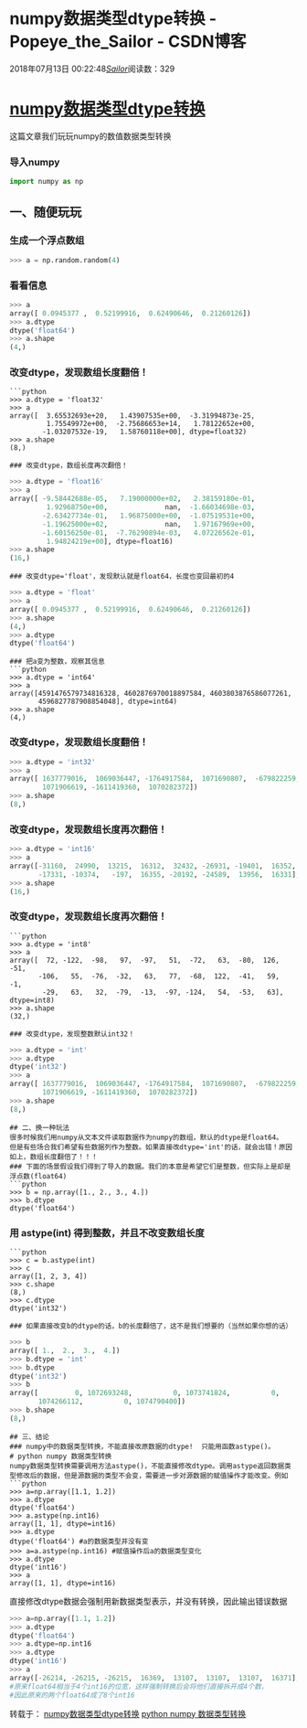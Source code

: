 # numpy数据类型dtype转换 - Popeye_the_Sailor - CSDN博客
2018年07月13日 00:22:48[_Sailor_](https://me.csdn.net/lz0499)阅读数：329

# [numpy数据类型dtype转换](https://www.cnblogs.com/hhh5460/p/5129032.html)
这篇文章我们玩玩numpy的数值数据类型转换
### 导入numpy
```python
import numpy as np
```
## 一、随便玩玩
### 生成一个浮点数组
```python
>>> a = np.random.random(4)
```
### 看看信息
```python
>>> a
array([ 0.0945377 ,  0.52199916,  0.62490646,  0.21260126])
>>> a.dtype
dtype('float64')
>>> a.shape
(4,)
```
### 改变dtype，发现数组长度翻倍！
```
```python
>>> a.dtype = 'float32'
>>> a
array([  3.65532693e+20,   1.43907535e+00,  -3.31994873e-25,
         1.75549972e+00,  -2.75686653e+14,   1.78122652e+00,
        -1.03207532e-19,   1.58760118e+00], dtype=float32)
>>> a.shape
(8,)
```
```
### 改变dtype，数组长度再次翻倍！
```
```python
>>> a.dtype = 'float16'
>>> a
array([ -9.58442688e-05,   7.19000000e+02,   2.38159180e-01,
         1.92968750e+00,              nan,  -1.66034698e-03,
        -2.63427734e-01,   1.96875000e+00,  -1.07519531e+00,
        -1.19625000e+02,              nan,   1.97167969e+00,
        -1.60156250e-01,  -7.76290894e-03,   4.07226562e-01,
         1.94824219e+00], dtype=float16)
>>> a.shape
(16,)
```
```
### 改变dtype='float'，发现默认就是float64，长度也变回最初的4
```
```python
>>> a.dtype = 'float'
>>> a
array([ 0.0945377 ,  0.52199916,  0.62490646,  0.21260126])
>>> a.shape
(4,)
>>> a.dtype
dtype('float64')
```
```
### 把a变为整数，观察其信息
```python
>>> a.dtype = 'int64'
>>> a
array([4591476579734816328, 4602876970018897584, 4603803876586077261,
       4596827787908854048], dtype=int64)
>>> a.shape
(4,)
```
### 改变dtype，发现数组长度翻倍！
```python
>>> a.dtype = 'int32'
>>> a
array([ 1637779016,  1069036447, -1764917584,  1071690807,  -679822259,
        1071906619, -1611419360,  1070282372])
>>> a.shape
(8,)
```
### 改变dtype，发现数组长度再次翻倍！
```python
>>> a.dtype = 'int16'
>>> a
array([-31160,  24990,  13215,  16312,  32432, -26931, -19401,  16352,
       -17331, -10374,   -197,  16355, -20192, -24589,  13956,  16331], dtype=int16)
>>> a.shape
(16,)
```
### 改变dtype，发现数组长度再次翻倍！
```
```python
>>> a.dtype = 'int8'
>>> a
array([  72, -122,  -98,   97,  -97,   51,  -72,   63,  -80,  126,  -51,
       -106,   55,  -76,  -32,   63,   77,  -68,  122,  -41,   59,   -1,
        -29,   63,   32,  -79,  -13,  -97, -124,   54,  -53,   63], dtype=int8)
>>> a.shape
(32,)
```
```
### 改变dtype，发现整数默认int32！
```
```python
>>> a.dtype = 'int'
>>> a.dtype
dtype('int32')
>>> a
array([ 1637779016,  1069036447, -1764917584,  1071690807,  -679822259,
        1071906619, -1611419360,  1070282372])
>>> a.shape
(8,)
```
```
## 二、换一种玩法
很多时候我们用numpy从文本文件读取数据作为numpy的数组，默认的dtype是float64。
但是有些场合我们希望有些数据列作为整数。如果直接改dtype='int'的话，就会出错！原因如上，数组长度翻倍了！！！
### 下面的场景假设我们得到了导入的数据。我们的本意是希望它们是整数，但实际上是却是浮点数(float64)
```python
>>> b = np.array([1., 2., 3., 4.])
>>> b.dtype
dtype('float64')
```
### 用 astype(int) 得到整数，并且不改变数组长度
```
```python
>>> c = b.astype(int)
>>> c
array([1, 2, 3, 4])
>>> c.shape
(8,)
>>> c.dtype
dtype('int32')
```
```
### 如果直接改变b的dtype的话，b的长度翻倍了，这不是我们想要的（当然如果你想的话）
```
```python
>>> b
array([ 1.,  2.,  3.,  4.])
>>> b.dtype = 'int'
>>> b.dtype
dtype('int32')
>>> b
array([         0, 1072693248,          0, 1073741824,          0,
       1074266112,          0, 1074790400])
>>> b.shape
(8,)
```
```
## 三、结论
### numpy中的数据类型转换，不能直接改原数据的dtype!  只能用函数astype()。
# python numpy 数据类型转换
numpy数据类型转换需要调用方法astype()，不能直接修改dtype。调用astype返回数据类型修改后的数据，但是源数据的类型不会变，需要进一步对源数据的赋值操作才能改变。例如
```python
>>> a=np.array([1.1, 1.2])
>>> a.dtype
dtype('float64')
>>> a.astype(np.int16)
array([1, 1], dtype=int16)
>>> a.dtype
dtype('float64') #a的数据类型并没有变
>>> a=a.astype(np.int16) #赋值操作后a的数据类型变化
>>> a.dtype
dtype('int16')
>>> a
array([1, 1], dtype=int16)
```
直接修改dtype数据会强制用新数据类型表示，并没有转换，因此输出错误数据
```python
>>> a=np.array([1.1, 1.2])
>>> a.dtype
dtype('float64')
>>> a.dtype=np.int16
>>> a.dtype
dtype('int16') 
>>> a
array([-26214, -26215, -26215,  16369,  13107,  13107,  13107,  16371], dtype=int16)
#原来float64相当于4个int16的位宽，这样强制转换后会将他们直接拆开成4个数，
#因此原来的两个float64成了8个int16
```
转载于：
[numpy数据类型dtype转换](https://www.cnblogs.com/hhh5460/p/5129032.html)
[python numpy 数据类型转换](https://blog.csdn.net/miao20091395/article/details/79276721)
